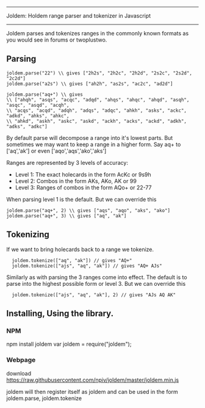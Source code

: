 *******************************************************
Joldem: Holdem range parser and tokenizer in Javascript
*******************************************************

Joldem parses and tokenizes ranges in the commonly known formats as you would see in forums or twoplustwo.

## Parsing

```
joldem.parse("22") \\ gives ["2h2s", "2h2c", "2h2d", "2s2c", "2s2d", "2c2d"]
joldem.parse("a2s") \\ gives ["ah2h", "as2s", "ac2c", "ad2d"]

joldem.parse("aq+") \\ gives
\\ ["ahqh", "asqs", "acqc", "adqd", "ahqs", "ahqc", "ahqd", "asqh", "asqc", "asqd", "acqh", 
\\ "acqs", "acqd", "adqh", "adqs", "adqc", "ahkh", "asks", "ackc", "adkd", "ahks", "ahkc", 
\\ "ahkd", "askh", "askc", "askd", "ackh", "acks", "ackd", "adkh", "adks", "adkc"]
```

By default parse will decompose a range into it's lowest parts. But sometimes we may want to keep a range in a higher form. Say aq+ to ['aq','ak'] or even ['aqo','aqs','ako','aks']

Ranges are represented by 3 levels of accuracy:

* Level 1: The exact holecards in the form AcKc or 9s9h
* Level 2: Combos in the form AKs, AKo, AK or 99
* Level 3: Ranges of combos in the form AQo+ or 22-77

When parsing level 1 is the default. But we can override this
```
joldem.parse("aq+", 2) \\ gives ["aqs", "aqo", "aks", "ako"]
joldem.parse("aq+", 3) \\ gives ["aq", "ak"]
```

## Tokenizing

If we want to bring holecards back to a range we tokenize.
```
  joldem.tokenize(["aq", "ak"]) // gives "AQ+"
  joldem.tokenize(["ajs", "aq", "ak"]) // gives "AQ+ AJs"
```

Similarly as with parsing the 3 ranges come into effect. The default is to parse into the highest possible form or level 3. But we can override this

```
  joldem.tokenize(["ajs", "aq", "ak"], 2) // gives "AJs AQ AK"
```

## Installing, Using the library.

### NPM

npm install joldem
var joldem = require("joldem");

### Webpage

download https://raw.githubusercontent.com/npiv/joldem/master/joldem.min.js
<script src="joldem.js"></script>

joldem will then register itself as joldem and can be used in the form joldem.parse, joldem.tokenize
